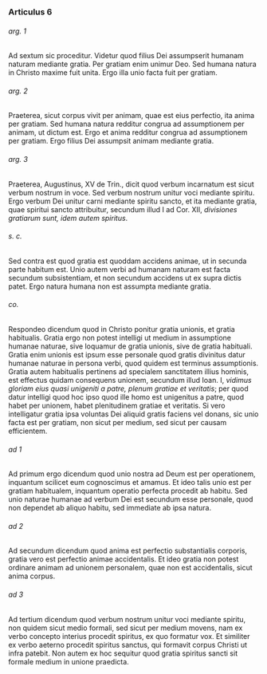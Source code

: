 ### Articulus 6

###### arg. 1
Ad sextum sic proceditur. Videtur quod filius Dei assumpserit humanam naturam mediante gratia. Per gratiam enim unimur Deo. Sed humana natura in Christo maxime fuit unita. Ergo illa unio facta fuit per gratiam.

###### arg. 2
Praeterea, sicut corpus vivit per animam, quae est eius perfectio, ita anima per gratiam. Sed humana natura redditur congrua ad assumptionem per animam, ut dictum est. Ergo et anima redditur congrua ad assumptionem per gratiam. Ergo filius Dei assumpsit animam mediante gratia.

###### arg. 3
Praeterea, Augustinus, XV de Trin., dicit quod verbum incarnatum est sicut verbum nostrum in voce. Sed verbum nostrum unitur voci mediante spiritu. Ergo verbum Dei unitur carni mediante spiritu sancto, et ita mediante gratia, quae spiritui sancto attribuitur, secundum illud I ad Cor. XII, *divisiones gratiarum sunt, idem autem spiritus*.

###### s. c.
Sed contra est quod gratia est quoddam accidens animae, ut in secunda parte habitum est. Unio autem verbi ad humanam naturam est facta secundum subsistentiam, et non secundum accidens ut ex supra dictis patet. Ergo natura humana non est assumpta mediante gratia.

###### co.
Respondeo dicendum quod in Christo ponitur gratia unionis, et gratia habitualis. Gratia ergo non potest intelligi ut medium in assumptione humanae naturae, sive loquamur de gratia unionis, sive de gratia habituali. Gratia enim unionis est ipsum esse personale quod gratis divinitus datur humanae naturae in persona verbi, quod quidem est terminus assumptionis. Gratia autem habitualis pertinens ad specialem sanctitatem illius hominis, est effectus quidam consequens unionem, secundum illud Ioan. I, *vidimus gloriam eius quasi unigeniti a patre, plenum gratiae et veritatis*; per quod datur intelligi quod hoc ipso quod ille homo est unigenitus a patre, quod habet per unionem, habet plenitudinem gratiae et veritatis. Si vero intelligatur gratia ipsa voluntas Dei aliquid gratis faciens vel donans, sic unio facta est per gratiam, non sicut per medium, sed sicut per causam efficientem.

###### ad 1
Ad primum ergo dicendum quod unio nostra ad Deum est per operationem, inquantum scilicet eum cognoscimus et amamus. Et ideo talis unio est per gratiam habitualem, inquantum operatio perfecta procedit ab habitu. Sed unio naturae humanae ad verbum Dei est secundum esse personale, quod non dependet ab aliquo habitu, sed immediate ab ipsa natura.

###### ad 2
Ad secundum dicendum quod anima est perfectio substantialis corporis, gratia vero est perfectio animae accidentalis. Et ideo gratia non potest ordinare animam ad unionem personalem, quae non est accidentalis, sicut anima corpus.

###### ad 3
Ad tertium dicendum quod verbum nostrum unitur voci mediante spiritu, non quidem sicut medio formali, sed sicut per medium movens, nam ex verbo concepto interius procedit spiritus, ex quo formatur vox. Et similiter ex verbo aeterno procedit spiritus sanctus, qui formavit corpus Christi ut infra patebit. Non autem ex hoc sequitur quod gratia spiritus sancti sit formale medium in unione praedicta.

